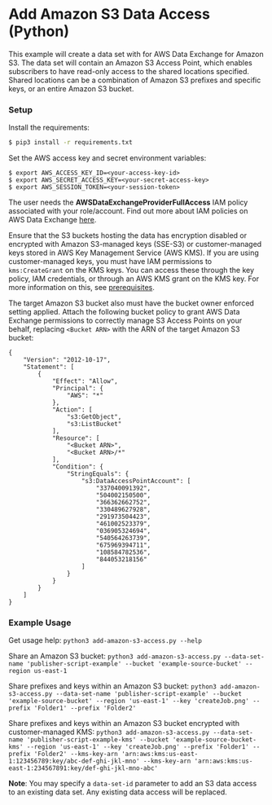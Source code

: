 # Add Amazon S3 Data Access (Python)

This example will create a data set with for AWS Data Exchange for Amazon S3. The data set will contain an
Amazon S3 Access Point, which enables subscribers to have read-only access to the shared locations specified. Shared
locations can be a combination of Amazon S3 prefixes and specific keys, or an entire Amazon S3 bucket.

### Setup

Install the requirements:

```bash
$ pip3 install -r requirements.txt
```

Set the AWS access key and secret environment variables:

```
$ export AWS_ACCESS_KEY_ID=<your-access-key-id>
$ export AWS_SECRET_ACCESS_KEY=<your-secret-access-key>
$ export AWS_SESSION_TOKEN=<your-session-token>
```

The user needs the **AWSDataExchangeProviderFullAccess** IAM policy associated with your role/account. Find out more
about IAM policies on AWS Data Exchange [here](https://docs.aws.amazon.com/data-exchange/latest/userguide/auth-access.html).

Ensure that the S3 buckets hosting the data has encryption disabled or encrypted with Amazon S3-managed keys (SSE-S3) or
customer-managed keys stored in AWS Key Management Service (AWS KMS). If you are using customer-managed keys, you must have IAM permissions
to `kms:CreateGrant` on the KMS keys. You can access these through the key policy, IAM credentials, or through an AWS KMS grant on the KMS key.
For more information on this, see [prerequisites](https://docs.aws.amazon.com/data-exchange/latest/userguide/publishing-products.html#publish-s3-data-access-product).

The target Amazon S3 bucket also must have the bucket owner enforced setting applied. Attach the following bucket policy to grant AWS Data Exchange permissions to
correctly manage S3 Access Points on your behalf, replacing `<Bucket ARN>` with the ARN of the target Amazon S3
bucket:

```
{
    "Version": "2012-10-17",
    "Statement": [
        {
            "Effect": "Allow",
            "Principal": {
                "AWS": "*"
            },
            "Action": [
                "s3:GetObject",
                "s3:ListBucket"
            ],
            "Resource": [
                "<Bucket ARN>",
                "<Bucket ARN>/*"
            ],
            "Condition": {
                "StringEquals": {
                    "s3:DataAccessPointAccount": [
                        "337040091392",
                        "504002150500",
                        "366362662752",
                        "330489627928",
                        "291973504423",
                        "461002523379",
                        "036905324694",
                        "540564263739",
                        "675969394711",
                        "108584782536",
                        "844053218156"
                    ]
                }
            }
        }
    ]
}
```

### Example Usage

Get usage help: `python3 add-amazon-s3-access.py --help`

Share an Amazon S3 bucket: `python3 add-amazon-s3-access.py --data-set-name 'publisher-script-example' --bucket 'example-source-bucket' --region us-east-1`

Share prefixes and keys within an Amazon S3 bucket: `python3 add-amazon-s3-access.py --data-set-name 'publisher-script-example' --bucket 'example-source-bucket' --region 'us-east-1' --key 'createJob.png' --prefix 'Folder1' --prefix 'Folder2'`

Share prefixes and keys within an Amazon S3 bucket encrypted with customer-managed KMS: `python3 add-amazon-s3-access.py --data-set-name 'publisher-script-example-kms' --bucket 'example-source-bucket-kms' --region 'us-east-1' --key 'createJob.png' --prefix 'Folder1' --prefix 'Folder2' --kms-key-arn 'arn:aws:kms:us-east-1:123456789:key/abc-def-ghi-jkl-mno' --kms-key-arn 'arn:aws:kms:us-east-1:234567891:key/def-ghi-jkl-mno-abc'`

**Note**: You may specify a `data-set-id` parameter to add an S3 data access to an existing data set. Any existing
data access will be replaced.
